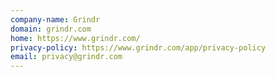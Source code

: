 ```yaml
---
company-name: Grindr
domain: grindr.com
home: https://www.grindr.com/
privacy-policy: https://www.grindr.com/app/privacy-policy
email: privacy@grindr.com
---
```




